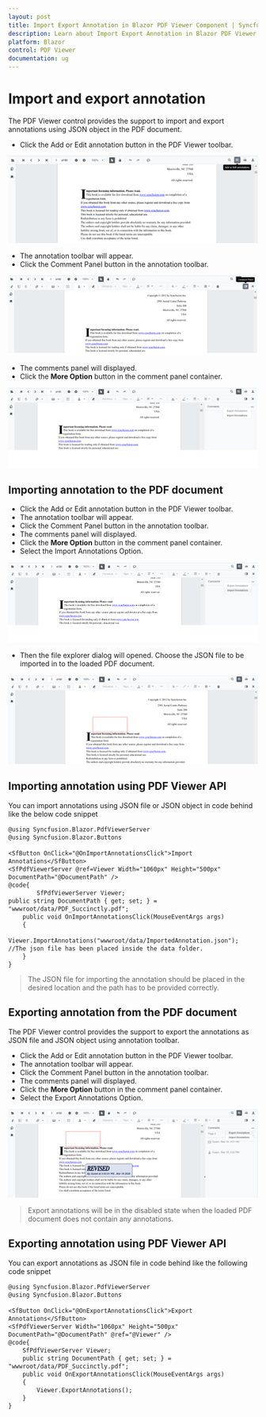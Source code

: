 ```yaml
---
layout: post
title: Import Export Annotation in Blazor PDF Viewer Component | Syncfusion 
description: Learn about Import Export Annotation in Blazor PDF Viewer component of Syncfusion, and more details.
platform: Blazor
control: PDF Viewer
documentation: ug
---
```


# Import and export annotation

The PDF Viewer control provides the support to import and export annotations using JSON object in the PDF document.

* Click the Add or Edit annotation button in the PDF Viewer toolbar.

![EditButton](../../pdfviewer/images/edittool.png)

* The annotation toolbar will appear.
* Click the Comment Panel button in the annotation toolbar.

![CommentPanel](../../pdfviewer/images/commentPanel.png)

* The comments panel will displayed.
* Click the **More Option** button in the comment panel container.

![MoreOption](../../pdfviewer/images/Importandexport.png)

## Importing annotation to the PDF document

* Click the Add or Edit annotation button in the PDF Viewer toolbar.
* The annotation toolbar will appear.
* Click the Comment Panel button in the annotation toolbar.
* The comments panel will displayed.
* Click the **More Option** button in the comment panel container.
* Select the Import Annotations Option.

![ImportAnnotation](../../pdfviewer/images/Importannotation.png)

* Then the file explorer dialog will opened. Choose the JSON file to be imported in to the loaded PDF document.

![ImportedAnnotation](../../pdfviewer/images/importedannotation.png)

## Importing annotation using PDF Viewer API

You can import annotations using JSON file or JSON object in code behind like the below code snippet

```cshtml
@using Syncfusion.Blazor.PdfViewerServer
@using Syncfusion.Blazor.Buttons

<SfButton OnClick="@OnImportAnnotationsClick">Import Annotations</SfButton>
<SfPdfViewerServer @ref=Viewer Width="1060px" Height="500px" DocumentPath="@DocumentPath" />
@code{
        SfPdfViewerServer Viewer;
public string DocumentPath { get; set; } = "wwwroot/data/PDF_Succinctly.pdf";
    public void OnImportAnnotationsClick(MouseEventArgs args)
    {
        Viewer.ImportAnnotations("wwwroot/data/ImportedAnnotation.json"); //The json file has been placed inside the data folder.
    }
}
```

>The JSON file for importing the annotation should be placed in the desired location and the path has to be provided correctly.

## Exporting annotation from the PDF document

The PDF Viewer control provides the support to export the annotations as JSON file and JSON object using annotation toolbar.

* Click the Add or Edit annotation button in the PDF Viewer toolbar.
* The annotation toolbar will appear.
* Click the Comment Panel button in the annotation toolbar.
* The comments panel will displayed.
* Click the **More Option** button in the comment panel container.
* Select the Export Annotations Option.

![ExportAnnotation](../../pdfviewer/images/exportannotation.png)

>Export annotations will be in the disabled state when the loaded PDF document does not contain any annotations.

## Exporting annotation using PDF Viewer API

You can export annotations as JSON file in code behind like the following code snippet

```cshtml
@using Syncfusion.Blazor.PdfViewerServer
@using Syncfusion.Blazor.Buttons

<SfButton OnClick="@OnExportAnnotationsClick">Export Annotations</SfButton>
<SfPdfViewerServer Width="1060px" Height="500px" DocumentPath="@DocumentPath" @ref="@Viewer" />
@code{
    SfPdfViewerServer Viewer;
    public string DocumentPath { get; set; } = "wwwroot/data/PDF_Succinctly.pdf";
    public void OnExportAnnotationsClick(MouseEventArgs args)
    {
        Viewer.ExportAnnotations();
    }
}
```